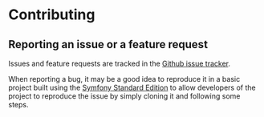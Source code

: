 Contributing
============

Reporting an issue or a feature request
---------------------------------------

Issues and feature requests are tracked in the [Github issue tracker](https://github.com/localhook/localhook-server/issues).

When reporting a bug, it may be a good idea to reproduce it in a basic project built using the [Symfony Standard Edition](https://github.com/symfony/symfony-standard) to allow developers of the project to reproduce the issue by simply cloning it and following some steps.
